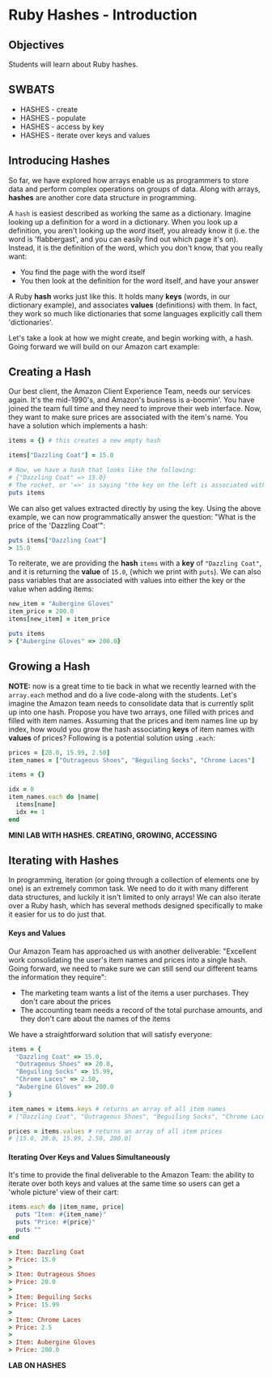 # Ruby Hashes - Introduction

## Objectives

Students will learn about Ruby hashes.

## SWBATS

+ HASHES - create
+ HASHES - populate
+ HASHES - access by key
+ HASHES - iterate over keys and values


## Introducing Hashes

So far, we have explored how arrays enable us as programmers to store data and perform complex operations on groups of data. Along with arrays, **hashes** are another core data structure in programming.

A `hash` is easiest described as working the same as a dictionary. Imagine looking up a definition for a word in a dictionary. When you look up a definition, you aren't looking up the _word_ itself, you already know it (i.e. the word is 'flabbergast', and you can easily find out which page it's on). Instead, it is the definition of the word, which you don't know, that you really want:
  - You find the page with the word itself
  - You then look at the definition for the word itself, and have your answer

A Ruby **hash** works just like this. It holds many **keys** (words, in our dictionary example), and associates **values** (definitions) with them. In fact, they work so much like dictionaries that some languages explicitly call them 'dictionaries'.

Let's take a look at how we might create, and begin working with, a hash. Going forward we will build on our Amazon cart example:

## Creating a Hash

Our best client, the Amazon Client Experience Team, needs our services again. It's the mid-1990's, and Amazon's business is a-boomin'. You have joined the team full time and they need to improve their web interface. Now, they want to make sure prices are associated with the item's name. You have a solution which implements a hash:

```Ruby
items = {} # this creates a new empty hash

items["Dazzling Coat"] = 15.0

# Now, we have a hash that looks like the following:
# {"Dazzling Coat" => 15.0}
# The rocket, or '=>' is saying "the key on the left is associated with the value on the right"
puts items
```

We can also get values extracted directly by using the key. Using the above example, we can now programmatically answer the question: "What is the price of the 'Dazzling Coat'":

```ruby
puts items["Dazzling Coat"]
> 15.0
```

To reiterate, we are providing the **hash** `items` with a **key** of `"Dazzling Coat"`, and it is returning the **value** of `15.0`, (which we print with `puts`). We can also pass variables that are associated with values into either the key or the value when adding items:

```ruby
new_item = "Aubergine Gloves"
item_price = 200.0
items[new_item] = item_price

puts items
> {"Aubergine Gloves" => 200.0}
```

## Growing a Hash

**NOTE:** now is a great time to tie back in what we recently learned with the `array.each` method and do a live code-along with the students. Let's imagine the Amazon team needs to consolidate data that is currently split up into one hash. Propose you have two arrays, one filled with prices and filled with item names. Assuming that the prices and item names line up by index, how would you grow the hash associating **keys** of item names with **values** of prices? Following is a potential solution using `.each`:

```Ruby
prices = [20.0, 15.99, 2.50]
item_names = ["Outrageous Shoes", "Beguiling Socks", "Chrome Laces"]

items = {}

idx = 0
item_names.each do |name|
  items[name]
  idx += 1
end
```

**MINI LAB WITH HASHES. CREATING, GROWING, ACCESSING**

## Iterating with Hashes

In programming, iteration (or going through a collection of elements one by one) is an extremely common task. We need to do it with many different data structures, and luckily it isn't limited to only arrays! We can also iterate over a Ruby hash, which has several methods designed specifically to make it easier for us to do just that.

#### Keys and Values

Our Amazon Team has approached us with another deliverable: "Excellent work consolidating the user's item names and prices into a single hash. Going forward, we need to make sure we can still send our different teams the information they require":

  - The marketing team wants a list of the items a user purchases. They don't care about the prices
  - The accounting team needs a record of the total purchase amounts, and they don't care about the names of the items

We have a straightforward solution that will satisfy everyone:

```Ruby
items = {
  "Dazzling Coat" => 15.0,
  "Outrageous Shoes" => 20.0,
  "Beguiling Socks" => 15.99,
  "Chrome Laces" => 2.50,
  "Aubergine Gloves" => 200.0
}

item_names = items.keys # returns an array of all item names
# ["Dazzling Coat", "Outrageous Shoes", "Beguiling Socks", "Chrome Laces", "Aubergine Gloves"]

prices = items.values # returns an array of all item prices
# [15.0, 20.0, 15.99, 2.50, 200.0]
```

#### Iterating Over Keys and Values Simultaneously

It's time to provide the final deliverable to the Amazon Team: the ability to iterate over both keys and values at the same time so users can get a 'whole picture' view of their cart:

```Ruby
items.each do |item_name, price|
  puts "Item: #{item_name}"
  puts "Price: #{price}"
  puts ""
end

> Item: Dazzling Coat
> Price: 15.0
>
> Item: Outrageous Shoes
> Price: 20.0
>
> Item: Beguiling Socks
> Price: 15.99
>
> Item: Chrome Laces
> Price: 2.5
>
> Item: Aubergine Gloves
> Price: 200.0
```

**LAB ON HASHES**
